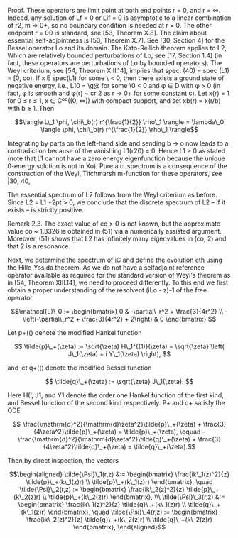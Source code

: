Proof. These operators are limit point at both end points r = 0, and r = ∞. Indeed, any solution of Lf = 0 or Lif = 0 is asymptotic to a linear combination of r2, m => 0+, so no boundary condition is needed at r = 0. The other endpoint r = 00 is standard, see [53, Theorem X.8]. The claim about essential self-adjointness is [53, Theorem X.7]. See [30, Section 4] for the Bessel operator Lo and its domain. The Kato-Rellich theorem applies to L2, Which are relatively bounded perturbations of Lo, see [17, Section 1.4] (in fact, these operators are perturbations of Lo by bounded operators). The Weyl criterium, see [54, Theorem XIII.14], implies that spec. (40) = spec (L1) = [0, co). If x E spec(L1) for some \ < 0, then there exists a ground state of negative energy, i.e., L10 = \g@ for some \0 < 0 and φ ∈ D with φ > 0 (in fact, φ is smooth and φ(r) ~ cr 2 as r -> 0+ for some constant c). Let x(r) = 1 for 0 ≤ r ≤ 1, x ∈ Cºº((0, ∞)) with compact support, and set xb(r) = x(r/b) with b ≥ 1. Then

$$\langle L\_1 \phi, \chi\_b(r) r^{\frac{1}{2}} \rho\_1 \rangle = \lambda\_0 \langle \phi, \chi\_b(r) r^{\frac{1}{2}} \rho\_1 \rangle$$

Integrating by parts on the left-hand side and sending b -> o now leads to a contradiction because of the vanishing L1(r20) = 0. Hence L1 > 0 as stated (note that L1 cannot have a zero energy eigenfunction because the unique 0-energy solution is not in Xo). Pure a.c. spectrum is a consequence of the construction of the Weyl, Titchmarsh m-function for these operators, see |30, 40,

The essential spectrum of L2 follows from the Weyl criterium as before. Since L2 = L1 +2pt > 0, we conclude that the discrete spectrum of L2 – if it exists – is strictly positive.

Remark 2.3. The exact value of co > 0 is not known, but the approximate value co ~ 1.3326 is obtained in (51) via a numerically assisted argument. Moreover, (51) shows that L2 has infinitely many eigenvalues in (co, 2) and that 2 is a resonance.

Next, we determine the spectrum of iC and define the evolution eth using the Hille-Yosida theorem. As we do not have a selfadjoint reference operator available as required for the standard version of Weyl's theorem as in [54, Theorem XIII.14], we need to proceed differently. To this end we first obtain a proper understanding of the resolvent (iLo - z)-1 of the free operator

$$\mathcal{L}\_0 := \begin{bmatrix} 0 & -\partial\_r^2 + \frac{3}{4r^2} \\ -\left(-\partial\_r^2 + \frac{3}{4r^2} + 2\right) & 0 \end{bmatrix}.$$

Let p+(() denote the modified Hankel function

$$
\tilde{p}\_+(\zeta) := \sqrt{\zeta} H\_1^{(1)}(\zeta) = \sqrt{\zeta} \left( J\_1(\zeta) + i Y\_1(\zeta) \right),
$$

and let q+(() denote the modified Bessel function

$$
\tilde{q}\_+(\zeta) := \sqrt{\zeta} J\_1(\zeta).
$$

Here H(', J1, and Y1 denote the order one Hankel function of the first kind, and Bessel function of the second kind respectively. P+ and q+ satisfy the ODE

$$-\frac{\mathrm{d}^2}{\mathrm{d}\zeta^2}\tilde{p}\_+(\zeta) + \frac{3}{4\zeta^2}\tilde{p}\_+(\zeta) = \tilde{p}\_+(\zeta), \qquad -\frac{\mathrm{d}^2}{\mathrm{d}\zeta^2}\tilde{q}\_+(\zeta) + \frac{3}{4\zeta^2}\tilde{q}\_+(\zeta) = \tilde{q}\_+(\zeta).$$

Then by direct inspection, the vectors

$$\begin{aligned} \tilde{\Psi}\_1(r,z) &:= \begin{bmatrix} \frac{ik\_1(z)^2}{z} \tilde{p}\_+(k\_1(z)r) \\ \tilde{p}\_+(k\_1(z)r) \end{bmatrix}, \quad \tilde{\Psi}\_2(r,z) := \begin{bmatrix} \frac{ik\_2(z)^2}{z} \tilde{p}\_+(k\_2(z)r) \\ \tilde{p}\_+(k\_2(z)r) \end{bmatrix}, \\\ \tilde{\Psi}\_3(r,z) &:= \begin{bmatrix} \frac{ik\_1(z)^2}{z} \tilde{q}\_+(k\_1(z)r) \\ \tilde{q}\_+(k\_1(z)r) \end{bmatrix}, \quad \tilde{\Psi}\_4(r,z) := \begin{bmatrix} \frac{ik\_2(z)^2}{z} \tilde{q}\_+(k\_2(z)r) \\ \tilde{q}\_+(k\_2(z)r) \end{bmatrix}, \end{aligned}$$